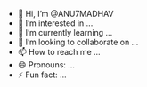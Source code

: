 - 👋 Hi, I’m @ANU7MADHAV
- 👀 I’m interested in ...
- 🌱 I’m currently learning ...
- 💞️ I’m looking to collaborate on ...
- 📫 How to reach me ...
- 😄 Pronouns: ...
- ⚡ Fun fact: ...

<!---
ANU7MADHAV/ANU7MADHAV is a ✨ special ✨ repository because its `README.md` (this file) appears on your GitHub profile.
You can click the Preview link to take a look at your changes.
--->
